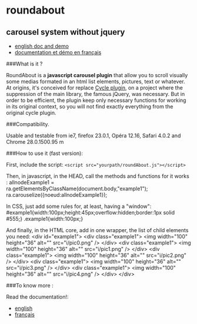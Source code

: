 roundabout
==========

carousel system without jquery
------------------------------

* [english doc and demo](http://simonertel.net/dossiers/roundabout_en.php)
* [documentation et démo en français](http://simonertel.net/dossiers/roundabout.php)

###What is it ?

RoundAbout is a **javascript carousel plugin** that allow you to scroll visually some medias formated in an html list elements, pictures, text or whatever. 
At origins, it's conceived for replace [Cycle plugin](http://jquery.malsup.com/cycle2/demo/carousel.php), on a project where the suppression of the main library, the famous jQuery, was necessary. 
But in order to be efficient, the plugin keep only necessary functions for working in its original context, so you will not find exactly everything from the original cycle plugin.

###Compatibility.

Usable and testable from ie7, firefox 23.0.1, Opéra 12.16, Safari 4.0.2 and Chrome 28.0.1500.95 m 

###How to use it (fast version):

First, include the script:
`<script src="yourpath/roundAbout.js"></script>`

Then, in javascript, in the HEAD, call the methods and functions for it works :
            allnodeExample1 = ra.getElementsByClassName(document.body,"example1");
            ra.carouselize({noeud:allnodeExample1});
  
In CSS, just add some rules for, at least, having a "window":
            #example1{width:100px;height:45px;overflow:hidden;border:1px solid #555;}
            .example1{width:100px;}

And finally, in the HTML core, add in one wrapper, the list of child elements you need:
            <span class="color0">&lt;div id="example1"&gt;</span>
              <span class="color1">&lt;div class="example1"&gt;</span>
            	&lt;img width="100" height="36" alt="" src="i/pic0.png" /&gt;
              <span class="color1">&lt;/div&gt;</span>
              <span class="color1">&lt;div class="example1"&gt;</span>
            	&lt;img width="100" height="36" alt="" src="i/pic1.png" /&gt;
              <span class="color1">&lt;/div&gt;</span>
              <span class="color1">&lt;div class="example1"&gt;</span>
            	&lt;img width="100" height="36" alt="" src="i/pic2.png" /&gt;
              <span class="color1">&lt;/div&gt;</span>
              <span class="color1">&lt;div class="example1"&gt;</span>
            	&lt;img width="100" height="36" alt="" src="i/pic3.png" /&gt;
              <span class="color1">&lt;/div&gt;</span>
              <span class="color1">&lt;div class="example1"&gt;</span>
            	&lt;img width="100" height="36" alt="" src="i/pic4.png" /&gt;
              <span class="color1">&lt;/div&gt;</span>
            <span class="color0">&lt;/div&gt;</span>



###To know more :

Read the documentation!:
* [english](http://simonertel.net/dossiers/roundabout_en.php)
* [français](http://simonertel.net/dossiers/roundabout.php)


